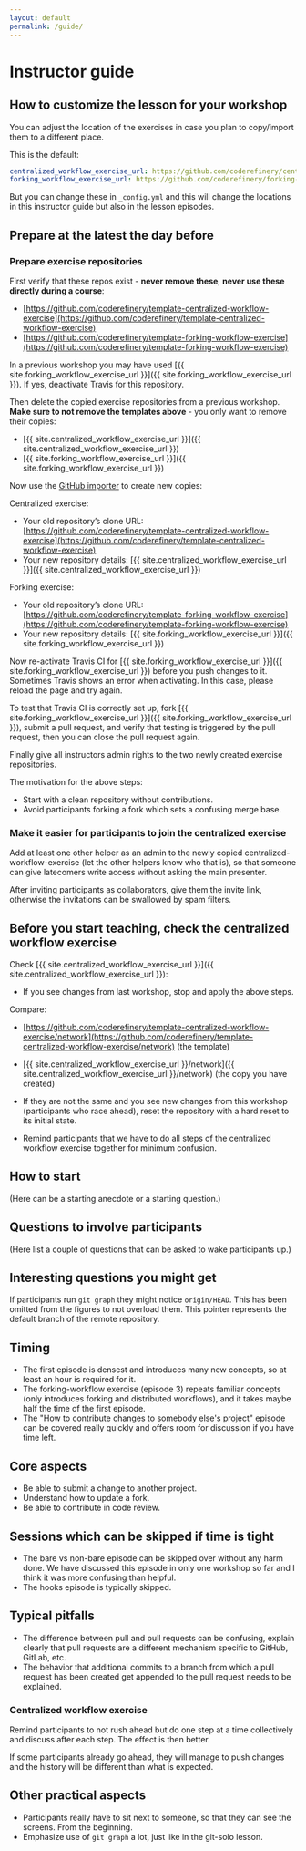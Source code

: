 ```yaml
---
layout: default
permalink: /guide/
---
```


# Instructor guide

## How to customize the lesson for your workshop

You can adjust the location of the exercises in case you plan to copy/import them to a different place.

This is the default:

```yaml
centralized_workflow_exercise_url: https://github.com/coderefinery/centralized-workflow-exercise
forking_workflow_exercise_url: https://github.com/coderefinery/forking-workflow-exercise
```

But you can change these in `_config.yml`
and this will change the locations in this instructor guide
but also in the lesson episodes.


## Prepare at the latest the day before

### Prepare exercise repositories

First verify that these repos exist - **never remove these**, **never use these directly during a course**:
- [https://github.com/coderefinery/template-centralized-workflow-exercise](https://github.com/coderefinery/template-centralized-workflow-exercise)
- [https://github.com/coderefinery/template-forking-workflow-exercise](https://github.com/coderefinery/template-forking-workflow-exercise)

In a previous workshop you may have used
[{{ site.forking_workflow_exercise_url }}]({{ site.forking_workflow_exercise_url }}).
If yes, deactivate Travis for this repository.

Then delete the copied exercise repositories from a previous workshop.
**Make sure to not remove the templates above** - you only want to remove their copies:
- [{{ site.centralized_workflow_exercise_url }}]({{ site.centralized_workflow_exercise_url }})
- [{{ site.forking_workflow_exercise_url }}]({{ site.forking_workflow_exercise_url }})

Now use the [GitHub importer](https://github.com/new/import) to create new copies:

Centralized exercise:
- Your old repository’s clone URL: [https://github.com/coderefinery/template-centralized-workflow-exercise](https://github.com/coderefinery/template-centralized-workflow-exercise)
- Your new repository details: [{{ site.centralized_workflow_exercise_url }}]({{ site.centralized_workflow_exercise_url }})

Forking exercise:
- Your old repository’s clone URL: [https://github.com/coderefinery/template-forking-workflow-exercise](https://github.com/coderefinery/template-forking-workflow-exercise)
- Your new repository details: [{{ site.forking_workflow_exercise_url }}]({{ site.forking_workflow_exercise_url }})

Now re-activate Travis CI for
[{{ site.forking_workflow_exercise_url }}]({{ site.forking_workflow_exercise_url }})
before you push changes to it.
Sometimes Travis shows an error when activating. In this case, please reload the page and try again.

To test that Travis CI is correctly set up,
fork [{{ site.forking_workflow_exercise_url }}]({{ site.forking_workflow_exercise_url }}),
submit a pull request, and
verify that testing is triggered by the pull request, then you can close the pull request again.

Finally give all instructors admin rights to the two newly created exercise repositories.

The motivation for the above steps:
- Start with a clean repository without contributions.
- Avoid participants forking a fork which sets a confusing merge base.


### Make it easier for participants to join the centralized exercise

Add at least one other helper as an admin to the newly copied centralized-workflow-exercise (let the
other helpers know who that is), so that someone can give latecomers
write access without asking the main presenter.

After inviting participants as collaborators, give them the invite link, otherwise
the invitations can be swallowed by spam filters.


## Before you start teaching, check the centralized workflow exercise

Check [{{ site.centralized_workflow_exercise_url }}]({{ site.centralized_workflow_exercise_url }}):
- If you see changes from last workshop, stop and apply the above steps.

Compare:
- [https://github.com/coderefinery/template-centralized-workflow-exercise/network](https://github.com/coderefinery/template-centralized-workflow-exercise/network) (the template)
- [{{ site.centralized_workflow_exercise_url }}/network]({{ site.centralized_workflow_exercise_url }}/network) (the copy you have created)

- If they are not the same and you see new changes from this workshop
  (participants who race ahead), reset the repository with a hard reset to its initial state.
- Remind participants that we have to do all steps of the centralized workflow
  exercise together for minimum confusion.


## How to start

(Here can be a starting anecdote or a starting question.)


## Questions to involve participants

(Here list a couple of questions that can be asked to
wake participants up.)


## Interesting questions you might get

If participants run `git graph` they might notice `origin/HEAD`.
This has been omitted from the figures to not overload them.
This pointer represents the default branch of the remote repository.


## Timing

- The first episode is densest and introduces many new concepts,
  so at least an hour is required for it.
- The forking-workflow exercise (episode 3) repeats familiar concepts (only
  introduces forking and distributed workflows), and it takes maybe half the
  time of the first episode.
- The "How to contribute changes to somebody else's project" episode can be
  covered really quickly and offers room for discussion if you have time left.


## Core aspects

- Be able to submit a change to another project.
- Understand how to update a fork.
- Be able to contribute in code review.


## Sessions which can be skipped if time is tight

- The bare vs non-bare episode can be skipped over without any harm done. We have discussed this episode
  in only one workshop so far and I think it was more confusing than helpful.
- The hooks episode is typically skipped.


## Typical pitfalls

- The difference between pull and pull requests can be confusing, explain clearly that
  pull requests are a different mechanism specific to GitHub, GitLab, etc.
- The behavior that additional commits to a branch from which a pull request has been created get appended
  to the pull request needs to be explained.


### Centralized workflow exercise

Remind participants to not rush ahead but do one step at
a time collectively and discuss after each step. The effect
is then better.

If some participants already go ahead, they will manage to push
changes and the history will be different than what is expected.


## Other practical aspects

- Participants really have to sit next to someone, so that they can see the screens. From the beginning.
- Emphasize use of `git graph` a lot, just like in the git-solo lesson.
